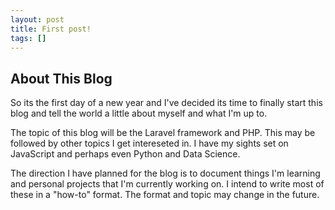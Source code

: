 ```yaml
---
layout: post
title: First post!
tags: []
---
```


## About This Blog

So its the first day of a new year and I've decided its time to finally start this blog and tell the world a little about myself and what I'm up to.

The topic of this blog will be the Laravel framework and PHP. This may be followed by other topics I get intereseted in. I have my sights set on JavaScript and perhaps even Python and Data Science.

The direction I have planned for the blog is to document things I'm learning and personal projects that I'm currently working on. I intend to write most of these in a "how-to" format. The format and topic may change in the future.
